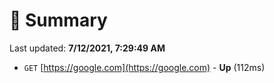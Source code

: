 # 📖 Summary
Last updated: **7/12/2021, 7:29:49 AM**

- `GET` [https://google.com](https://google.com) - **Up** (112ms)
